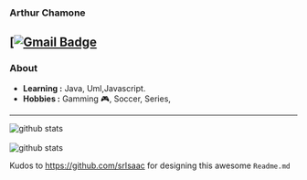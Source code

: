 ### Arthur Chamone
[[![Gmail Badge](https://img.shields.io/badge/-chamonearthur@gmail.com-c14438?style=flat-square&logo=Gmail&logoColor=white&link=mailto:chamonearthur@gmail.com)](mailto:chamonearthur@gmail.com)
---------------------------------------------------------------------------------------------------------------------------------------------------------------------------------
### About

-  **Learning :** Java, Uml,Javascript.
-  **Hobbies :** Gamming 🎮, Soccer, Series, 
---------------------------------------------------------------------------------------------------------------------------------------------------------------------------------

![github stats](https://github-readme-stats.vercel.app/api?username=AChamone1&show_icons=true&theme=tokyonight)
<br></br>
![github stats](https://github-readme-stats.anuraghazra1.vercel.app/api/top-langs/?username=AChamone1&layout=compact&show_icons=true&theme=tokyonight)

Kudos to https://github.com/srIsaac for designing this awesome `Readme.md`
